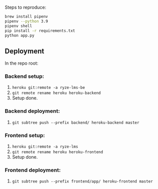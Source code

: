 Steps to reproduce:


```bash
brew install pipenv 
pipenv --python 3.9
pipenv shell
pip install -r requirements.txt
python app.py
```
## Deployment
In the repo root:  
### Backend setup:  
1. `heroku git:remote -a ryze-lms-be`
2. `git remote rename heroku heroku-backend`
3. Setup done.  
### Backend deployment:  
1. `git subtree push --prefix backend/ heroku-backend master`

### Frontend setup:  
1. `heroku git:remote -a ryze-lms`
2. `git remote rename heroku heroku-frontend`
3. Setup done.    
### Frontend deployment:
1. `git subtree push --prefix frontend/app/ heroku-frontend master`